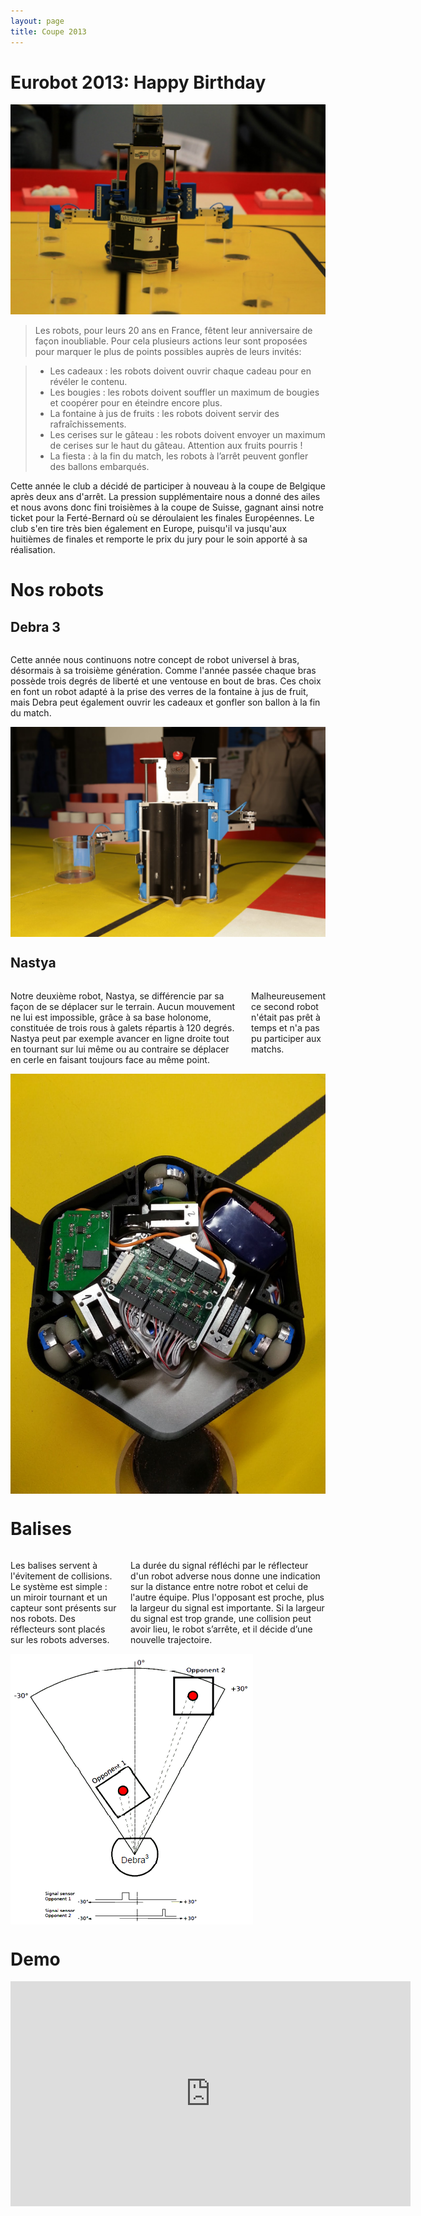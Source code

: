 ```yaml
---
layout: page
title: Coupe 2013
---
```

# Eurobot 2013: Happy Birthday

![Debra in game](/images/2013/debra.jpg)

> Les robots, pour leurs 20 ans en France, fêtent leur anniversaire de façon inoubliable.
> Pour cela plusieurs actions leur sont proposées pour marquer le plus de points possibles auprès de leurs invités:

> * Les cadeaux : les robots doivent ouvrir chaque cadeau pour en révéler le contenu.
> * Les bougies : les robots doivent souffler un maximum de bougies et coopérer pour en éteindre encore plus.
> * La fontaine à jus de fruits : les robots doivent servir des rafraîchissements.
> * Les cerises sur le gâteau : les robots doivent envoyer un maximum de cerises sur le haut du gâteau. Attention aux fruits pourris !
> * La fiesta : à la fin du match, les robots à l’arrêt peuvent gonfler des ballons embarqués.

Cette année le club a décidé de participer à nouveau à la coupe de Belgique après deux ans d'arrêt.
La pression supplémentaire nous a donné des ailes et nous avons donc fini troisièmes à la coupe de Suisse, gagnant ainsi notre ticket pour la Ferté-Bernard où se déroulaient les finales Européennes.
Le club s'en tire très bien également en Europe, puisqu'il va jusqu'aux huitièmes de finales et remporte le prix du jury pour le soin apporté à sa réalisation.


# Nos robots

## Debra 3

<div class="row">
<div class="large-6 columns">
<p>
Cette année nous continuons notre concept de robot universel à bras, désormais à sa troisième génération.
Comme l'année passée chaque bras possède trois degrés de liberté et une ventouse en bout de bras.
Ces choix en font un robot adapté à la prise des verres de la fontaine à jus de fruit, mais Debra peut également ouvrir les cadeaux et gonfler son ballon à la fin du match.
</p>
</div>
<div class="large-6 columns">
<img src="/images/2013/debra2.jpg" alt="Debra 3"/>
</div>
</div>


## Nastya
<div class="row">
<div class="large-6 columns">
<p>
Notre deuxième robot, Nastya, se différencie par sa façon de se déplacer sur le terrain.
Aucun mouvement ne lui est impossible, grâce à sa base holonome, constituée de trois rous à galets répartis à 120 degrés.
Nastya peut par exemple avancer en ligne droite tout en tournant sur lui même ou au contraire se déplacer en cerle en faisant toujours face au même point.
</p>
<p>
Malheureusement ce second robot n'était pas prêt à temps et n'a pas pu participer aux matchs.
</p>
</div>
<div class="large-6 columns">
<img src="/images/2013/nastya.jpg" alt="Nastya"/>
</div>
</div>


# Balises

<div class="row">
<div class="large-6 columns">
<p>
Les balises servent à l'évitement de collisions.
Le système est simple : un miroir tournant et un capteur sont présents sur nos robots.
Des réflecteurs sont placés sur les robots adverses.
</p>
<p>
La durée du signal réfléchi par le réflecteur d'un robot adverse nous donne une indication sur la distance entre notre robot et celui de l'autre équipe.
Plus l'opposant est proche, plus la largeur du signal est importante.
Si la largeur du signal est trop grande, une collision peut avoir lieu, le robot s’arrête, et il décide d’une nouvelle trajectoire.
</p>
</div>

<div class="large-6 columns">
<img src="/images/2013/balises.png" alt="Beacons" />
</div>
</div>

# Demo
<div class="ytvideo">
<iframe width="640" height="360" src="https://www.youtube.com/embed/-CB0gJ_69uY" frameborder="0" allowfullscreen></iframe>
</div>
